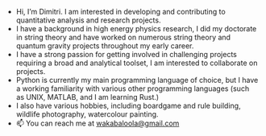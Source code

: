 - Hi, I’m Dimitri.  I am interested in developing and contributing to quantitative analysis and research projects.
- I have a background in high energy physics research, I did my doctorate in string theory and have worked on numerous string theory and quantum gravity projects throughout my early career. 
- I have a strong passion for getting involved in challenging projects requiring a broad and analytical toolset, I am interested to collaborate on projects.
- Python is currently my main programming language of choice, but I have a working familiarity with various other programming languages (such as UNIX, MATLAB, and I am learning Rust.)
- I also have various hobbies, including boardgame and rule building, wildlife photography, watercolour painting.
- 📫 You can reach me at wakabaloola@gmail.com

<!---
wakabaloola/wakabaloola is a ✨ special ✨ repository because its `README.md` (this file) appears on your GitHub profile.
You can click the Preview link to take a look at your changes.
--->
